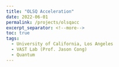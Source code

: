```yaml
---
title: "OLSQ Acceleration"
date: 2022-06-01
permalink: /projects/olsqacc
excerpt_separator: <!--more-->
toc: true
tags:
  - University of California, Los Angeles
  - VAST Lab (Prof. Jason Cong)
  - Quantum
---
```



<!-- ---
title: "OLSQ Acceleration"
collection: Quantum-related
type: "Quantum-related"
permalink: /projects/olsqacc
venue: "VAST Lab (Prof. Jason Cong)"
date: 2022-11-01
location: "University of California, Los Angeles"
--- -->

<!-- [More information here]() -->

